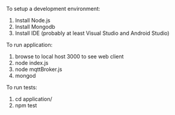 To setup a development environment:
1. Install Node.js
2. Install Mongodb
3. Install IDE (probably at least Visual Studio and Android Studio)

To run application:
1. browse to local host 3000 to see web client
2. node index.js
3. node mqttBroker.js
4. mongod

To run tests:
1. cd application/
2. npm test


